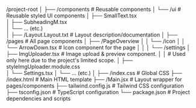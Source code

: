 /project-root
│
├── /components                      # Reusable components
│   └── /ui                          # Reusable styled UI components
│       ├── SmallText.tsx            
│       ├── SubheadingM.tsx          
│       └── ... (etc.)       
│
├── /Layout.Layout.txt              # Layout description/documentation
│
├── /pages                          # All page components
│   ├── /PageOverview
│   │   └── /icon
│   │       └── ArrowDown.tsx        # Icon component for the page
│   │
│   └── /settings
│       ├── ImgUploader.tsx         # Image upload & preview component.
│       │                           # Used only here due to the project's limited scope.
│       ├── styleImgUploader.module.css  
│       └── Settings.tsx 
│       └── ... (etc.)
│
├── /index.css                      # Global CSS
├── /index.html                     # Main HTML template
├── /Main.jsx                       # Layout wrapper for pages/components
├── tailwind.config.js             # Tailwind CSS configuration
├── tsconfig.json                  # TypeScript configuration
└── package.json                   # Project dependencies and scripts
